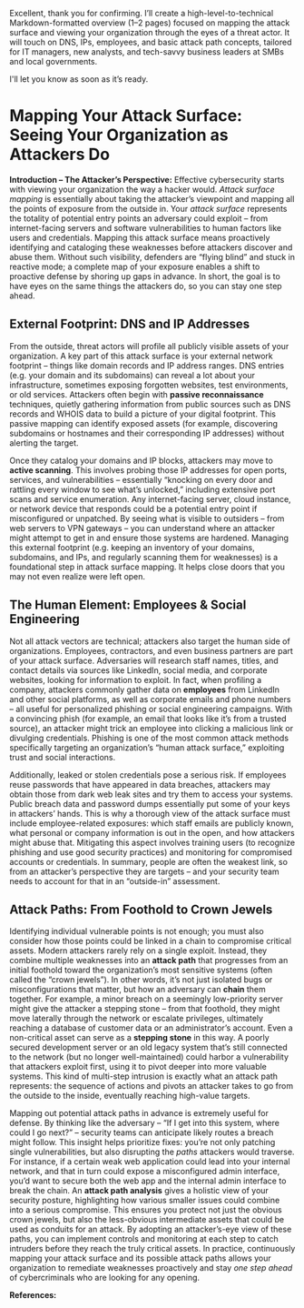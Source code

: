 Excellent, thank you for confirming. I’ll create a high-level-to-technical Markdown-formatted overview (1–2 pages) focused on mapping the attack surface and viewing your organization through the eyes of a threat actor. It will touch on DNS, IPs, employees, and basic attack path concepts, tailored for IT managers, new analysts, and tech-savvy business leaders at SMBs and local governments.

I'll let you know as soon as it’s ready.


# Mapping Your Attack Surface: Seeing Your Organization as Attackers Do

**Introduction – The Attacker’s Perspective:** Effective cybersecurity starts with viewing your organization the way a hacker would. *Attack surface mapping* is essentially about taking the attacker’s viewpoint and mapping all the points of exposure from the outside in. Your *attack surface* represents the totality of potential entry points an adversary could exploit – from internet-facing servers and software vulnerabilities to human factors like users and credentials. Mapping this attack surface means proactively identifying and cataloging these weaknesses before attackers discover and abuse them. Without such visibility, defenders are “flying blind” and stuck in reactive mode; a complete map of your exposure enables a shift to proactive defense by shoring up gaps in advance. In short, the goal is to have eyes on the same things the attackers do, so you can stay one step ahead.

## External Footprint: DNS and IP Addresses

From the outside, threat actors will profile all publicly visible assets of your organization. A key part of this attack surface is your external network footprint – things like domain records and IP address ranges. DNS entries (e.g. your domain and its subdomains) can reveal a lot about your infrastructure, sometimes exposing forgotten websites, test environments, or old services. Attackers often begin with **passive reconnaissance** techniques, quietly gathering information from public sources such as DNS records and WHOIS data to build a picture of your digital footprint. This passive mapping can identify exposed assets (for example, discovering subdomains or hostnames and their corresponding IP addresses) without alerting the target.

Once they catalog your domains and IP blocks, attackers may move to **active scanning**. This involves probing those IP addresses for open ports, services, and vulnerabilities – essentially “knocking on every door and rattling every window to see what’s unlocked,” including extensive port scans and service enumeration. Any internet-facing server, cloud instance, or network device that responds could be a potential entry point if misconfigured or unpatched. By seeing what is visible to outsiders – from web servers to VPN gateways – you can understand where an attacker might attempt to get in and ensure those systems are hardened. Managing this external footprint (e.g. keeping an inventory of your domains, subdomains, and IPs, and regularly scanning them for weaknesses) is a foundational step in attack surface mapping. It helps close doors that you may not even realize were left open.

## The Human Element: Employees & Social Engineering

Not all attack vectors are technical; attackers also target the human side of organizations. Employees, contractors, and even business partners are part of your attack surface. Adversaries will research staff names, titles, and contact details via sources like LinkedIn, social media, and corporate websites, looking for information to exploit. In fact, when profiling a company, attackers commonly gather data on **employees** from LinkedIn and other social platforms, as well as corporate emails and phone numbers – all useful for personalized phishing or social engineering campaigns. With a convincing phish (for example, an email that looks like it’s from a trusted source), an attacker might trick an employee into clicking a malicious link or divulging credentials. Phishing is one of the most common attack methods specifically targeting an organization’s “human attack surface,” exploiting trust and social interactions.

Additionally, leaked or stolen credentials pose a serious risk. If employees reuse passwords that have appeared in data breaches, attackers may obtain those from dark web leak sites and try them to access your systems. Public breach data and password dumps essentially put some of your keys in attackers’ hands. This is why a thorough view of the attack surface must include employee-related exposures: which staff emails are publicly known, what personal or company information is out in the open, and how attackers might abuse that. Mitigating this aspect involves training users (to recognize phishing and use good security practices) and monitoring for compromised accounts or credentials. In summary, people are often the weakest link, so from an attacker’s perspective they are targets – and your security team needs to account for that in an “outside-in” assessment.

## Attack Paths: From Foothold to Crown Jewels

Identifying individual vulnerable points is not enough; you must also consider how those points could be linked in a chain to compromise critical assets. Modern attackers rarely rely on a single exploit. Instead, they combine multiple weaknesses into an **attack path** that progresses from an initial foothold toward the organization’s most sensitive systems (often called the “crown jewels”). In other words, it’s not just isolated bugs or misconfigurations that matter, but how an adversary can **chain** them together. For example, a minor breach on a seemingly low-priority server might give the attacker a stepping stone – from that foothold, they might move laterally through the network or escalate privileges, ultimately reaching a database of customer data or an administrator’s account. Even a non-critical asset can serve as a **stepping stone** in this way. A poorly secured development server or an old legacy system that’s still connected to the network (but no longer well-maintained) could harbor a vulnerability that attackers exploit first, using it to pivot deeper into more valuable systems. This kind of multi-step intrusion is exactly what an attack path represents: the sequence of actions and pivots an attacker takes to go from the outside to the inside, eventually reaching high-value targets.

Mapping out potential attack paths in advance is extremely useful for defense. By thinking like the adversary – “If I get into this system, where could I go next?” – security teams can anticipate likely routes a breach might follow. This insight helps prioritize fixes: you’re not only patching single vulnerabilities, but also disrupting the *paths* attackers would traverse. For instance, if a certain weak web application could lead into your internal network, and that in turn could expose a misconfigured admin interface, you’d want to secure both the web app and the internal admin interface to break the chain. An **attack path analysis** gives a holistic view of your security posture, highlighting how various smaller issues could combine into a serious compromise. This ensures you protect not just the obvious crown jewels, but also the less-obvious intermediate assets that could be used as conduits for an attack. By adopting an attacker’s-eye view of these paths, you can implement controls and monitoring at each step to catch intruders before they reach the truly critical assets. In practice, continuously mapping your attack surface and its possible attack paths allows your organization to remediate weaknesses proactively and stay *one step ahead* of cybercriminals who are looking for any opening.

**References:**
